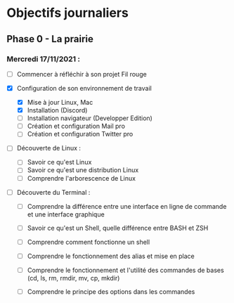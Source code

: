 # Objectifs journaliers

## Phase 0 - La prairie

### Mercredi 17/11/2021 :

* [ ] Commencer à réfléchir à son projet Fil rouge

* [X] Configuration de son environnement de travail
  * [X] Mise à jour Linux, Mac
  * [X] Installation (Discord)
  * [ ] Installation navigateur (Developper Edition)
  * [ ] Création et configuration Mail pro 
  * [ ] Création et configuration Twitter pro 

* [ ] Découverte de Linux :
  * [ ] Savoir ce qu'est Linux
  * [ ] Savoir ce qu'est une distribution Linux
  * [ ] Comprendre l'arborescence de Linux

* [ ] Découverte du Terminal : 
  * [ ] Comprendre la différence entre une interface en ligne de commande et une interface graphique
  * [ ] Savoir ce qu'est un Shell, quelle différence entre BASH et ZSH 
  * [ ] Comprendre comment fonctionne un shell
  * [ ] Comprendre le fonctionnement des alias et mise en place
  * [ ] Comprendre le fonctionnement et l'utilité des commandes de bases (cd, ls, rm, rmdir, mv, cp, mkdir)
  * [ ] Comprendre le principe des options dans les commandes

